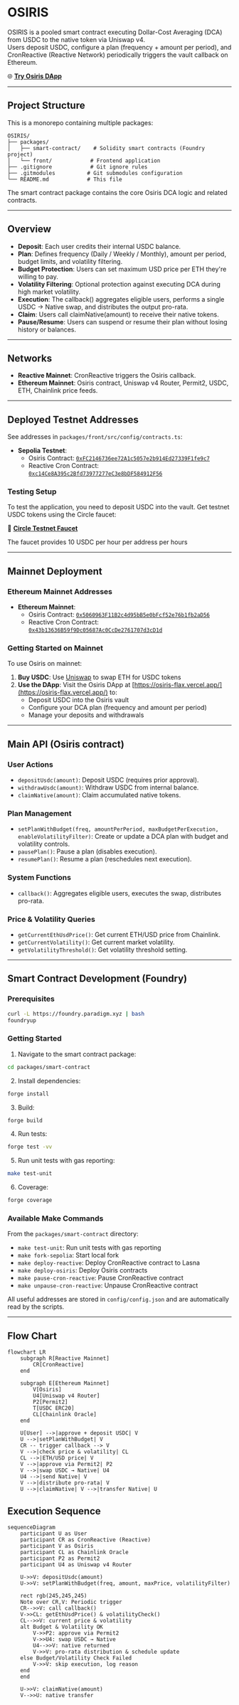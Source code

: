 # OSIRIS

OSIRIS is a pooled smart contract executing Dollar-Cost Averaging (DCA) from USDC to the native token via Uniswap v4.  
Users deposit USDC, configure a plan (frequency + amount per period), and CronReactive (Reactive Network) periodically triggers the vault callback on Ethereum.

🌐 **[Try Osiris DApp](https://osiris-flax.vercel.app/)**

---

## Project Structure

This is a monorepo containing multiple packages:

```
OSIRIS/
├── packages/
│   ├── smart-contract/    # Solidity smart contracts (Foundry project)
│   └── front/            # Frontend application
├── .gitignore            # Git ignore rules
├── .gitmodules          # Git submodules configuration
└── README.md            # This file
```

The smart contract package contains the core Osiris DCA logic and related contracts.

---

## Overview

- **Deposit**: Each user credits their internal USDC balance.  
- **Plan**: Defines frequency (Daily / Weekly / Monthly), amount per period, budget limits, and volatility filtering.  
- **Budget Protection**: Users can set maximum USD price per ETH they're willing to pay.  
- **Volatility Filtering**: Optional protection against executing DCA during high market volatility.  
- **Execution**: The callback() aggregates eligible users, performs a single USDC → Native swap, and distributes the output pro-rata.  
- **Claim**: Users call claimNative(amount) to receive their native tokens.  
- **Pause/Resume**: Users can suspend or resume their plan without losing history or balances.

---

## Networks

- **Reactive Mainnet**: CronReactive triggers the Osiris callback.
- **Ethereum Mainnet**: Osiris contract, Uniswap v4 Router, Permit2, USDC, ETH, Chainlink price feeds.

---

## Deployed Testnet Addresses

See addresses in `packages/front/src/config/contracts.ts`:

- **Sepolia Testnet**:
  - Osiris Contract: [`0xFC2146736ee72A1c5057e2b914Ed27339F1fe9c7`](https://sepolia.etherscan.io/address/0xFC2146736ee72A1c5057e2b914Ed27339F1fe9c7)
  - Reactive Cron Contract: [`0xc14Ce8A395c2Bfd73977277eC3e8bDF584912F56`](https://lasna.reactscan.net/address/0x5104f76bce6e34f89227c6c570e61d06186b5724/contract/0xc14ce8a395c2bfd73977277ec3e8bdf584912f56)

### Testing Setup

To test the application, you need to deposit USDC into the vault. Get testnet USDC tokens using the Circle faucet:

🔗 **[Circle Testnet Faucet](https://faucet.circle.com/)**

The faucet provides 10 USDC per hour per address per hours

---

## Mainnet Deployment

### Ethereum Mainnet Addresses

- **Ethereum Mainnet**:
  - Osiris Contract: [`0x5060963F11B2c4d95bB5e0bFcf52e76b1fb2aD56`](https://arbiscan.io/address/0x5060963F11B2c4d95bB5e0bFcf52e76b1fb2aD56)
  - Reactive Cron Contract: [`0x43b13636B59f9Dc05687Ac0CcDe2761707d3cD1d`](https://reactscan.net/address/0x31710397796a5fb5773c68de8ec104fe8bce0c23/contract/0x43b13636b59f9dc05687ac0ccde2761707d3cd1d?screen=transactions)

### Getting Started on Mainnet

To use Osiris on mainnet:

1. **Buy USDC**: Use [Uniswap](https://app.uniswap.org/) to swap ETH for USDC tokens
2. **Use the DApp**: Visit the Osiris DApp at [https://osiris-flax.vercel.app/](https://osiris-flax.vercel.app/) to:
   - Deposit USDC into the Osiris vault
   - Configure your DCA plan (frequency and amount per period)
   - Manage your deposits and withdrawals

---

## Main API (Osiris contract)

### User Actions

- `depositUsdc(amount)`: Deposit USDC (requires prior approval).  
- `withdrawUsdc(amount)`: Withdraw USDC from internal balance.  
- `claimNative(amount)`: Claim accumulated native tokens.  

### Plan Management

- `setPlanWithBudget(freq, amountPerPeriod, maxBudgetPerExecution, enableVolatilityFilter)`: Create or update a DCA plan with budget and volatility controls.
- `pausePlan()`: Pause a plan (disables execution).  
- `resumePlan()`: Resume a plan (reschedules next execution).  

### System Functions

- `callback()`: Aggregates eligible users, executes the swap, distributes pro-rata.

### Price & Volatility Queries

- `getCurrentEthUsdPrice()`: Get current ETH/USD price from Chainlink.
- `getCurrentVolatility()`: Get current market volatility.
- `getVolatilityThreshold()`: Get volatility threshold setting.

---

## Smart Contract Development (Foundry)

### Prerequisites

```bash
curl -L https://foundry.paradigm.xyz | bash
foundryup
```

### Getting Started

1. Navigate to the smart contract package:

```bash
cd packages/smart-contract
```

2. Install dependencies:

```bash
forge install
```

3. Build:

```bash
forge build
```

4. Run tests:

```bash
forge test -vv
```

5. Run unit tests with gas reporting:

```bash
make test-unit
```

6. Coverage:

```bash
forge coverage
```

### Available Make Commands

From the `packages/smart-contract` directory:

- `make test-unit`: Run unit tests with gas reporting
- `make fork-sepolia`: Start local fork
- `make deploy-reactive`: Deploy CronReactive contract to Lasna
- `make deploy-osiris`: Deploy Osiris contracts
- `make pause-cron-reactive`: Pause CronReactive contract
- `make unpause-cron-reactive`: Unpause CronReactive contract

All useful addresses are stored in `config/config.json` and are automatically read by the scripts.

---

## Flow Chart

```mermaid
flowchart LR
    subgraph R[Reactive Mainnet]
        CR[CronReactive]
    end

    subgraph E[Ethereum Mainnet]
        V[Osiris]
        U4[Uniswap v4 Router]
        P2[Permit2]
        T[USDC ERC20]
        CL[Chainlink Oracle]
    end

    U[User] -->|approve + deposit USDC| V
    U -->|setPlanWithBudget| V
    CR -- trigger callback --> V
    V -->|check price & volatility| CL
    CL -->|ETH/USD price| V
    V -->|approve via Permit2| P2
    V -->|swap USDC → Native| U4
    U4 -->|send Native| V
    V -->|distribute pro-rata| V
    U -->|claimNative| V -->|transfer Native| U
```

## Execution Sequence

```mermaid
sequenceDiagram
    participant U as User
    participant CR as CronReactive (Reactive)
    participant V as Osiris
    participant CL as Chainlink Oracle
    participant P2 as Permit2
    participant U4 as Uniswap v4 Router

    U->>V: depositUsdc(amount)
    U->>V: setPlanWithBudget(freq, amount, maxPrice, volatilityFilter)

    rect rgb(245,245,245)
    Note over CR,V: Periodic trigger
    CR-->>V: call callback()
    V->>CL: getEthUsdPrice() & volatilityCheck()
    CL-->>V: current price & volatility
    alt Budget & Volatility OK
        V->>P2: approve via Permit2
        V->>U4: swap USDC → Native
        U4-->>V: native returned
        V->>V: pro-rata distribution & schedule update
    else Budget/Volatility Check Failed
        V->>V: skip execution, log reason
    end
    end

    U->>V: claimNative(amount)
    V-->>U: native transfer
```
